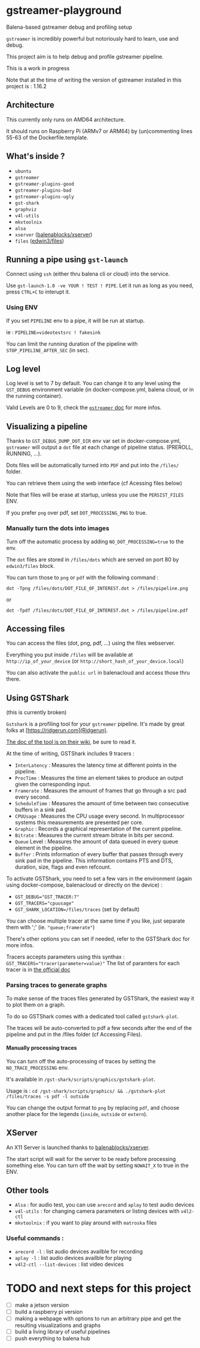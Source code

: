 # gstreamer-playground

Balena-based gstreamer debug and profiling setup

`gstreamer` is incredibly powerful but notoriously hard to learn, use and debug.

This project aim is to help debug and profile gstreamer pipeline.

This is a work in progress

Note that at the time of writing the version of gstreamer installed in this project is : 1.16.2

## Architecture

This currently only runs on AMD64 architecture.

It should runs on Raspberry Pi (ARMv7 or ARM64) by (un)commenting lines 55-63 of the Dockerfile.template.

## What's inside ?

- `ubuntu`
- `gstreamer`
- `gstreamer-plugins-good`
- `gstreamer-plugins-bad`
- `gstreamer-plugins-ugly`
- `gst-shark`
- `graphviz`
- `v4l-utils`
- `mkvtoolnix`
- `alsa`
- `xserver` ([balenablocks/xserver](https://hub.balena.io/balenablocks/xserver))
- `files` ([edwin3/files](https://hub.balena.io/edwin3/files))

## Running a pipe using `gst-launch`

Connect using `ssh` (either thru balena cli or cloud) into the service.

Use `gst-launch-1.0 -ve YOUR ! TEST ! PIPE`. Let it run as long as you need, press `CTRL+C` to interupt it.

### Using ENV

If you set `PIPELINE` env to a pipe, it will be run at startup.

ie : `PIPELINE=videotestsrc ! fakesink`

You can limit the running duration of the pipeline with `STOP_PIPELINE_AFTER_SEC` (in sec).

## Log level

Log level is set to 7 by default.
You can change it to any level using the `GST_DEBUG` environment variable (in docker-compose.yml, balena cloud, or in the running container).

Valid Levels are 0 to 9, check the [`gstreamer` doc](https://gstreamer.freedesktop.org/documentation/tutorials/basic/debugging-tools.html?gi-language=c) for more infos.

## Visualizing a pipeline

Thanks to `GST_DEBUG_DUMP_DOT_DIR` env var set in docker-compose.yml, `gstreamer` will output a `dot` file at each change of pipeline status. (PREROLL, RUNNING, ...).

Dots files will be automatically turned into `PDF` and put into the `/files/` folder.

You can retrieve them using the web interface (cf Acessing files below)

Note that files will be erase at startup, unless you use the `PERSIST_FILES` ENV.

If you prefer `png` over pdf, set `DOT_PROCESSING_PNG` to true.

### Manually turn the dots into images

Turn off the automatic process by adding `NO_DOT_PROCESSING=true` to the env.

The `dot` files are stored in `/files/dots` which are served on port 80 by `edwin3/files` block.

You can turn those to `png` or `pdf` with the following command :

`dot -Tpng /files/dots/DOT_FILE_OF_INTEREST.dot > /files/pipeline.png`

or

`dot -Tpdf /files/dots/DOT_FILE_OF_INTEREST.dot > /files/pipeline.pdf`

## Accessing files

You can access the files (dot, png, pdf, ...) using the files webserver.

Everything you put inside `/files` will be available at `http://ip_of_your_device` (or `http://short_hash_of_your_device.local`)

You can also activate the `public url` in balenacloud and access those thru there.

## Using GSTShark

(this is currently broken)

`Gstshark` is a profiling tool for your `gstreamer` pipeline. It's made by great folks at [https://ridgerun.com](Ridgerun).

[The doc of the tool is on their wiki](https://developer.ridgerun.com/wiki/index.php?title=GstShark), be sure to read it.

At the time of writing, GSTShark includes 9 tracers :

- `InterLatency` : Measures the latency time at different points in the pipeline.
- `ProcTime` : Measures the time an element takes to produce an output given the corresponding input.
- `Framerate` : Measures the amount of frames that go through a src pad every second.
- `ScheduleTime` : Measures the amount of time between two consecutive buffers in a sink pad.
- `CPUUsage` : Measures the CPU usage every second. In multiprocessor systems this measurements are presented per core.
- `Graphic` : Records a graphical representation of the current pipeline.
- `Bitrate` : Measures the current stream bitrate in bits per second.
- `Queue` Level : Measures the amount of data queued in every queue element in the pipeline.
- `Buffer` : Prints information of every buffer that passes through every sink pad in the pipeline. This information contains PTS and DTS, duration, size, flags and even refcount.

To activate GSTShark, you need to set a few vars in the environment (again using docker-compose, balenacloud or directly on the device) :

- `GST_DEBUG="GST_TRACER:7"`
- `GST_TRACERS="cpuusage"`
- `GST_SHARK_LOCATION=/files/traces` (set by default)

You can choose multiple tracer at the same time if you like, just separate them with ';' (ie. `"queue;framerate"`)

There's other options you can set if needed, refer to the GSTShark doc for more infos.

Tracers accepts parameters using this synthax : `GST_TRACERS="tracer(parameter=value)"`
The list of paramters for each tracer is in [the official doc](https://developer.ridgerun.com/wiki/index.php/GstShark_-_Tracers)

### Parsing traces to generate graphs

To make sense of the traces files generated by GSTShark, the easiest way it to plot them on a graph.

To do so GSTShark comes with a dedicated tool called `gstshark-plot`.

The traces will be auto-converted to pdf a few seconds after the end of the pipeline and put in the /files folder (cf Accessing Files).

#### Manually processing traces

You can turn off the auto-processing of traces by setting the `NO_TRACE_PROCESSING` env.

It's available in `/gst-shark/scripts/graphics/gstshark-plot`.

Usage is : `cd /gst-shark/scripts/graphics/ && ./gstshark-plot /files/traces -s pdf -l outside`

You can change the output format to `png` by replacing `pdf`, and choose another place for the legends (`inside`, `outside` or `extern`).

## XServer

An X11 Server is launched thanks to [balenablocks/xserver](https://hub.balena.io/balenablocks/xserver).

The start script will wait for the server to be ready before processing something else.
You can turn off the wait by setting `NOWAIT_X` to true in the ENV.

## Other tools

- `Alsa` : for audio test, you can use `arecord` and `aplay` to test audio devices
- `v4l-utils` : for changing camera parameters or listing devices with `v4l2-ctl`
- `mkvtoolnix` : if you want to play around with `matroska` files

### Useful commands :

- `arecord -l` : list audio devices availble for recording
- `aplay -l` : list audio devices availble for playing
- `v4l2-ctl --list-devices` : list video devices

# TODO and next steps for this project

- [ ] make a jetson version
- [ ] build a raspberry pi version
- [ ] making a webpage with options to run an arbitrary pipe and get the resulting visualizations and graphs
- [ ] build a living library of useful pipelines
- [ ] push everything to balena hub
